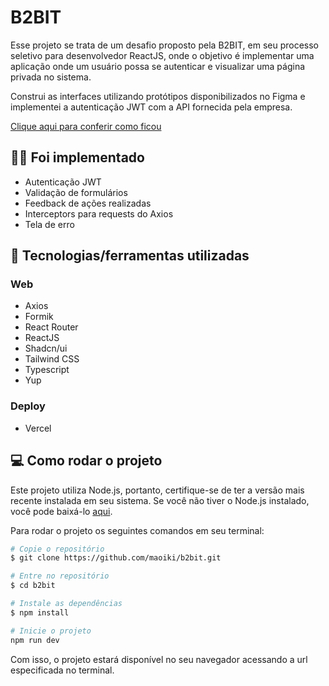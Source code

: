 # B2BIT

Esse projeto se trata de um desafio proposto pela B2BIT, em seu processo seletivo para desenvolvedor ReactJS, onde o objetivo é implementar uma
aplicação onde um usuário possa se autenticar e visualizar uma página privada no sistema.

Construi as interfaces utilizando protótipos disponibilizados no Figma e implementei a autenticação JWT com a API fornecida pela empresa.

<a href="https://b2bit-julio-duarte.vercel.app" target="_blank"> Clique aqui para conferir como ficou </a>

## 👨‍💻 Foi implementado

* Autenticação JWT
* Validação de formulários
* Feedback de ações realizadas
* Interceptors para requests do Axios
* Tela de erro

## 🔧 Tecnologias/ferramentas utilizadas

### Web

* Axios
* Formik
* React Router
* ReactJS
* Shadcn/ui
* Tailwind CSS
* Typescript
* Yup

### Deploy

- Vercel

## 💻 Como rodar o projeto

Este projeto utiliza Node.js, portanto, certifique-se de ter a versão mais recente instalada em seu sistema. Se você não tiver o Node.js instalado, você pode
baixá-lo [aqui](https://nodejs.org/en/download/package-manager/current).

Para rodar o projeto os seguintes comandos em seu terminal:

```bash
# Copie o repositório
$ git clone https://github.com/maoiki/b2bit.git

# Entre no repositório
$ cd b2bit

# Instale as dependências
$ npm install

# Inicie o projeto
npm run dev

```

Com isso, o projeto estará disponível no seu navegador acessando a url especificada no terminal.
